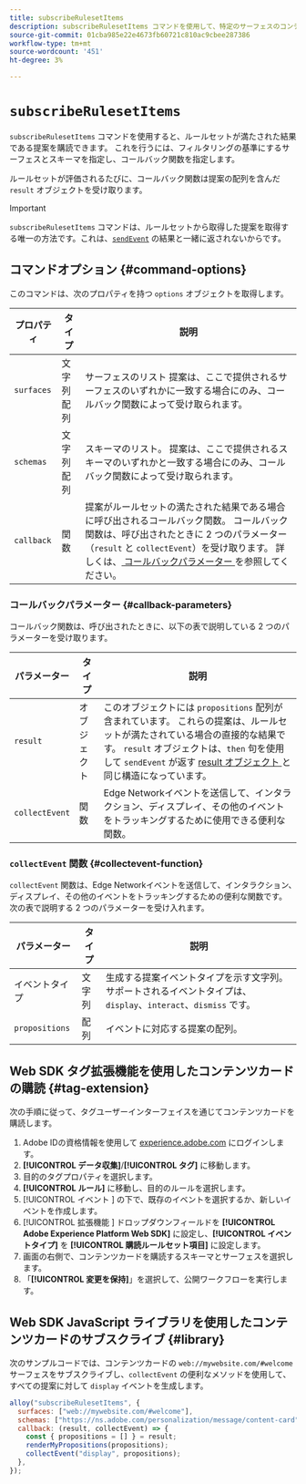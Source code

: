 ```yaml
---
title: subscribeRulesetItems
description: subscribeRulesetItems コマンドを使用して、特定のサーフェスのコンテンツカードを購読します。
source-git-commit: 01cba985e22e4673fb60721c810ac9cbee287386
workflow-type: tm+mt
source-wordcount: '451'
ht-degree: 3%

---
```



# `subscribeRulesetItems`

`subscribeRulesetItems` コマンドを使用すると、ルールセットが満たされた結果である提案を購読できます。 これを行うには、フィルタリングの基準にするサーフェスとスキーマを指定し、コールバック関数を指定します。

ルールセットが評価されるたびに、コールバック関数は提案の配列を含んだ `result` オブジェクトを受け取ります。

>[!IMPORTANT]
>
>`subscribeRulesetItems` コマンドは、ルールセットから取得した提案を取得する唯一の方法です。これは、[`sendEvent`](sendevent/overview.md) の結果と一緒に返されないからです。

## コマンドオプション {#command-options}

このコマンドは、次のプロパティを持つ `options` オブジェクトを取得します。

| プロパティ | タイプ | 説明 |
| --- | --- | --- |
| `surfaces` | 文字列配列 | サーフェスのリスト 提案は、ここで提供されるサーフェスのいずれかに一致する場合にのみ、コールバック関数によって受け取られます。 |
| `schemas` | 文字列配列 | スキーマのリスト。 提案は、ここで提供されるスキーマのいずれかと一致する場合にのみ、コールバック関数によって受け取られます。 |
| `callback` | 関数 | 提案がルールセットの満たされた結果である場合に呼び出されるコールバック関数。 コールバック関数は、呼び出されたときに 2 つのパラメーター（`result` と `collectEvent`）を受け取ります。 詳しくは、[ コールバックパラメーター ](#callback-parameters) を参照してください。 |

### コールバックパラメーター {#callback-parameters}

コールバック関数は、呼び出されたときに、以下の表で説明している 2 つのパラメーターを受け取ります。

| パラメーター | タイプ | 説明 |
| --- | --- | --- |
| `result` | オブジェクト | このオブジェクトには `propositions` 配列が含まれています。  これらの提案は、ルールセットが満たされている場合の直接的な結果です。 `result` オブジェクトは、`then` 句を使用して `sendEvent` が返す [result オブジェクト ](command-responses.md) と同じ構造になっています。 |
| `collectEvent` | 関数 | Edge Networkイベントを送信して、インタラクション、ディスプレイ、その他のイベントをトラッキングするために使用できる便利な関数。 |

### `collectEvent` 関数 {#collectevent-function}

`collectEvent` 関数は、Edge Networkイベントを送信して、インタラクション、ディスプレイ、その他のイベントをトラッキングするための便利な関数です。 次の表で説明する 2 つのパラメーターを受け入れます。

| パラメーター | タイプ | 説明 |
| --- | --- | --- |
| イベントタイプ | 文字列 | 生成する提案イベントタイプを示す文字列。 サポートされるイベントタイプは、`display`、`interact`、`dismiss` です。 |
| `propositions` | 配列 | イベントに対応する提案の配列。 |

## Web SDK タグ拡張機能を使用したコンテンツカードの購読 {#tag-extension}

次の手順に従って、タグユーザーインターフェイスを通じてコンテンツカードを購読します。

1. Adobe IDの資格情報を使用して [experience.adobe.com](https://experience.adobe.com) にログインします。
1. **[!UICONTROL データ収集]**/**[!UICONTROL タグ]** に移動します。
1. 目的のタグプロパティを選択します。
1. **[!UICONTROL ルール]** に移動し、目的のルールを選択します。
1. [!UICONTROL  イベント ] の下で、既存のイベントを選択するか、新しいイベントを作成します。
1. [!UICONTROL  拡張機能 ] ドロップダウンフィールドを **[!UICONTROL Adobe Experience Platform Web SDK]** に設定し、**[!UICONTROL イベントタイプ]** を **[!UICONTROL 購読ルールセット項目]** に設定します。
1. 画面の右側で、コンテンツカードを購読するスキーマとサーフェスを選択します。
1. 「**[!UICONTROL 変更を保持]**」を選択して、公開ワークフローを実行します。

## Web SDK JavaScript ライブラリを使用したコンテンツカードのサブスクライブ {#library}

次のサンプルコードでは、コンテンツカードの `web://mywebsite.com/#welcome` サーフェスをサブスクライブし、`collectEvent` の便利なメソッドを使用して、すべての提案に対して `display` イベントを生成します。

```js
alloy("subscribeRulesetItems", {
  surfaces: ["web://mywebsite.com/#welcome"],
  schemas: ["https://ns.adobe.com/personalization/message/content-card"],
  callback: (result, collectEvent) => {
    const { propositions = [] } = result;
    renderMyPropositions(propositions);
    collectEvent("display", propositions);    
  },
});
```
